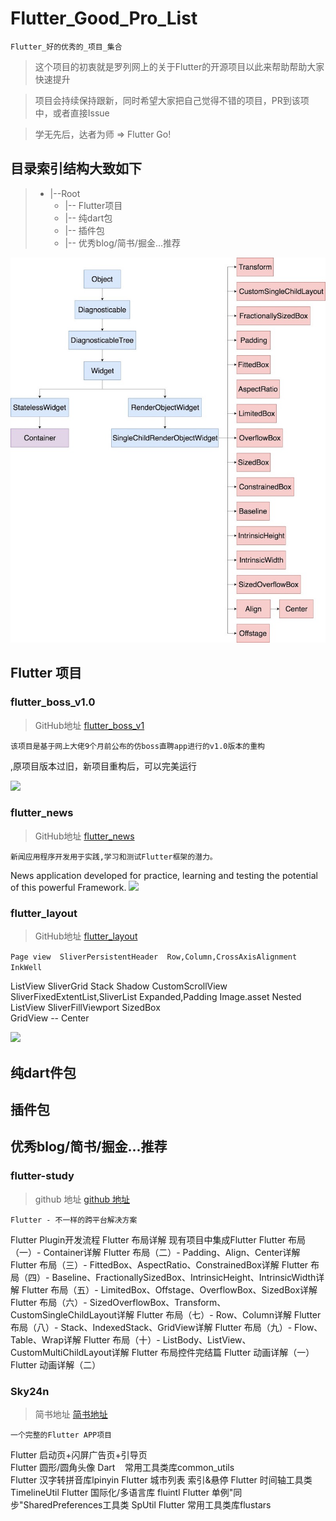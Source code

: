 # Flutter_Good_Pro_List
`Flutter_好的优秀的_项目_集合`

> 这个项目的初衷就是罗列网上的关于Flutter的开源项目以此来帮助帮助大家快速提升

> 项目会持续保持跟新，同时希望大家把自己觉得不错的项目，PR到该项中，或者直接Issue

> 学无先后，达者为师 => Flutter Go!
## 目录索引结构大致如下

>- |--Root
>    - |-- Flutter项目
>    - |-- 纯dart包
>    - |-- 插件包
>    - |-- 优秀blog/简书/掘金...推荐

![](https://github.com/TopGuo/Flutter_Good_Pro_List/blob/master/doc/1.jpg?raw=true)

## Flutter 项目

### flutter_boss_v1.0
>GitHub地址
[flutter_boss_v1](https://github.com/TopGuo/flutter_boss_v1.0)

`该项目是基于网上大佬9个月前公布的仿boss直聘app进行的v1.0版本的重构`

,原项目版本过旧，新项目重构后，可以完美运行

![](https://github.com/TopGuo/flutter_boss_v1.0/blob/master/bossapp/doc/shothot/4.gif?raw=true)

### flutter_news
>GitHub地址
[flutter_news](https://github.com/RafaelBarbosatec/flutter_news)

`新闻应用程序开发用于实践,学习和测试Flutter框架的潜力。`

News application developed for practice, learning and testing the potential of this powerful Framework.
![](https://github.com/RafaelBarbosatec/flutter_news/raw/master/imgs/print1_ios.png)

### flutter_layout
>GitHub地址
[flutter_layout](https://github.com/nb312/flutter_layout)

`Page view	SliverPersistentHeader	Row,Column,CrossAxisAlignment	InkWell`

ListView	SliverGrid	Stack	Shadow
CustomScrollView	SliverFixedExtentList,SliverList	Expanded,Padding	Image.asset
Nested ListView	SliverFillViewport	SizedBox	
GridView	--	Center

![](https://github.com/nb312/flutter_layout/raw/master/screenshots/flutter_layout.gif)




## 纯dart件包

## 插件包

## 优秀blog/简书/掘金...推荐

### flutter-study
>github 地址
 [github 地址](https://github.com/yang7229693/flutter-study)

`Flutter - 不一样的跨平台解决方案`

Flutter Plugin开发流程
Flutter 布局详解
现有项目中集成Flutter
Flutter 布局（一）- Container详解
Flutter 布局（二）- Padding、Align、Center详解
Flutter 布局（三）- FittedBox、AspectRatio、ConstrainedBox详解
Flutter 布局（四）- Baseline、FractionallySizedBox、IntrinsicHeight、IntrinsicWidth详解
Flutter 布局（五）- LimitedBox、Offstage、OverflowBox、SizedBox详解
Flutter 布局（六）- SizedOverflowBox、Transform、CustomSingleChildLayout详解
Flutter 布局（七）- Row、Column详解
Flutter 布局（八）- Stack、IndexedStack、GridView详解
Flutter 布局（九）- Flow、Table、Wrap详解
Flutter 布局（十）- ListBody、ListView、CustomMultiChildLayout详解
Flutter 布局控件完结篇
Flutter 动画详解（一）
Flutter 动画详解（二）

### Sky24n
>简书地址 
[简书地址](https://www.jianshu.com/p/9e5cc4ba3a8e)

`一个完整的Flutter APP项目`

Flutter 启动页+闪屏广告页+引导页  
Flutter 圆形/圆角头像
Dart    常用工具类库common_utils  
Flutter 汉字转拼音库lpinyin
Flutter 城市列表 索引&悬停
Flutter 时间轴工具类TimelineUtil
Flutter 国际化/多语言库 fluintl
Flutter 单例"同步"SharedPreferences工具类 SpUtil
Flutter 常用工具类库flustars





